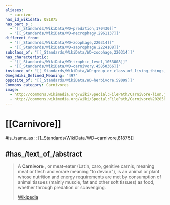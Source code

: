 ```yaml
---
aliases:
  - carnivor
has_id_wikidata: Q81875
has_part_s_:
  - "[[_Standards/WikiData/WD~predation,170430]]"
  - "[[_Standards/WikiData/WD~necrophagy,2961137]]"
different_from:
  - "[[_Standards/WikiData/WD~zoophage,220314]]"
  - "[[_Standards/WikiData/WD~saprophage,2224108]]"
subclass_of: "[[_Standards/WikiData/WD~zoophage,220314]]"
has_characteristic:
  - "[[_Standards/WikiData/WD~trophic_level,1053008]]"
  - "[[_Standards/WikiData/WD~carnivory,45850366]]"
instance_of: "[[_Standards/WikiData/WD~group_or_class_of_living_things,21871294]]"
OmegaWiki_Defined_Meaning: "497"
opposite_of: "[[_Standards/WikiData/WD~herbivore,59099]]"
Commons_category: Carnivores
image:
  - http://commons.wikimedia.org/wiki/Special:FilePath/Carnivore-lion.jpg
  - http://commons.wikimedia.org/wiki/Special:FilePath/Carnivore%20205844426.jpg
---
```


# [[Carnivore]] 

#is_/same_as :: [[_Standards/WikiData/WD~carnivore,81875]] 

## #has_/text_of_/abstract 

> A **Carnivore** , or meat-eater (Latin, caro, genitive carnis, meaning meat or flesh 
> and vorare meaning "to devour"), is an animal or plant 
> whose nutrition and energy requirements are met by consumption of animal tissues 
> (mainly muscle, fat and other soft tissues) as food, whether through predation or scavenging.
>
> [Wikipedia](https://en.wikipedia.org/wiki/Carnivore) 

